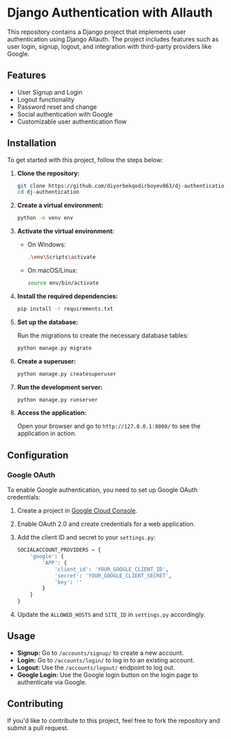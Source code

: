 # Django Authentication with Allauth

This repository contains a Django project that implements user authentication using Django Allauth. The project includes features such as user login, signup, logout, and integration with third-party providers like Google.

## Features

- User Signup and Login
- Logout functionality
- Password reset and change
- Social authentication with Google
- Customizable user authentication flow

## Installation

To get started with this project, follow the steps below:

1. **Clone the repository:**

   ```bash
   git clone https://github.com/diyorbekqodirboyev863/dj-authentication.git
   cd dj-authentication
   ```

2. **Create a virtual environment:**

   ```bash
   python -m venv env
   ```

3. **Activate the virtual environment:**

   - On Windows:
     ```bash
     .\env\Scripts\activate
     ```
   - On macOS/Linux:
     ```bash
     source env/bin/activate
     ```

4. **Install the required dependencies:**

   ```bash
   pip install -r requirements.txt
   ```

5. **Set up the database:**

   Run the migrations to create the necessary database tables:

   ```bash
   python manage.py migrate
   ```

6. **Create a superuser:**

   ```bash
   python manage.py createsuperuser
   ```

7. **Run the development server:**

   ```bash
   python manage.py runserver
   ```

8. **Access the application:**

   Open your browser and go to `http://127.0.0.1:8000/` to see the application in action.

## Configuration

### Google OAuth

To enable Google authentication, you need to set up Google OAuth credentials:

1. Create a project in [Google Cloud Console](https://console.cloud.google.com/).
2. Enable OAuth 2.0 and create credentials for a web application.
3. Add the client ID and secret to your `settings.py`:

   ```python
   SOCIALACCOUNT_PROVIDERS = {
       'google': {
           'APP': {
               'client_id': 'YOUR_GOOGLE_CLIENT_ID',
               'secret': 'YOUR_GOOGLE_CLIENT_SECRET',
               'key': ''
           }
       }
   }
   ```

4. Update the `ALLOWED_HOSTS` and `SITE_ID` in `settings.py` accordingly.

## Usage

- **Signup:** Go to `/accounts/signup/` to create a new account.
- **Login:** Go to `/accounts/login/` to log in to an existing account.
- **Logout:** Use the `/accounts/logout/` endpoint to log out.
- **Google Login:** Use the Google login button on the login page to authenticate via Google.

## Contributing

If you'd like to contribute to this project, feel free to fork the repository and submit a pull request.
